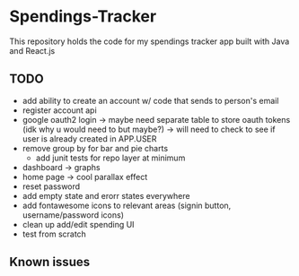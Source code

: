 # Spendings-Tracker

This repository holds the code for my spendings tracker app built with Java and React.js

## TODO
- add ability to create an account w/ code that sends to person's email
- register account api
- google oauth2 login -> maybe need separate table to store oauth tokens (idk why u would need to but maybe?) -> will need to check to see if user is already created in APP.USER
- remove group by for bar and pie charts
  - add junit tests for repo layer at minimum
- dashboard -> graphs
- home page -> cool parallax effect
- reset password
- add empty state and erorr states everywhere
- add fontawesome icons to relevant areas (signin button, username/password icons)
- clean up add/edit spending UI
- test from scratch

## Known issues

